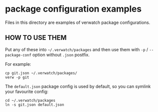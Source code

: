 package configuration examples
==============================

Files in this directory are examples of verwatch package configurations.

HOW TO USE THEM
---------------

Put any of these into `~/.verwatch/packages` and then use them with
`-p` / `--package-conf` option without `.json` postfix.

For example:

    cp git.json ~/.verwatch/packages/
    verw -p git

The `default.json` package config is used by default, so you can symlink your
favourite config:

    cd ~/.verwatch/packages
    ln -s git.json default.json
